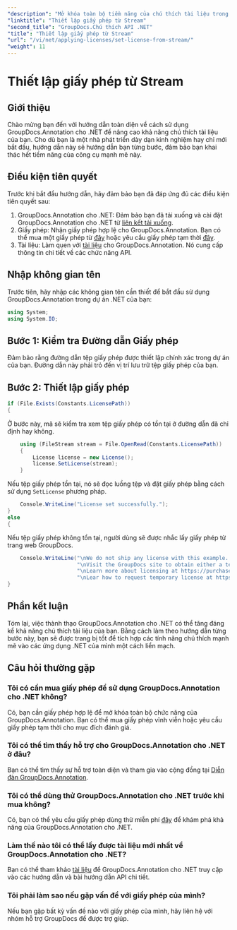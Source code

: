 ```yaml
---
"description": "Mở khóa toàn bộ tiềm năng của chú thích tài liệu trong .NET với GroupDocs.Annotation. Làm theo hướng dẫn từng bước của chúng tôi để tích hợp liền mạch."
"linktitle": "Thiết lập giấy phép từ Stream"
"second_title": "GroupDocs.Chú thích API .NET"
"title": "Thiết lập giấy phép từ Stream"
"url": "/vi/net/applying-licenses/set-license-from-stream/"
"weight": 11
---
```


# Thiết lập giấy phép từ Stream

## Giới thiệu
Chào mừng bạn đến với hướng dẫn toàn diện về cách sử dụng GroupDocs.Annotation cho .NET để nâng cao khả năng chú thích tài liệu của bạn. Cho dù bạn là một nhà phát triển dày dạn kinh nghiệm hay chỉ mới bắt đầu, hướng dẫn này sẽ hướng dẫn bạn từng bước, đảm bảo bạn khai thác hết tiềm năng của công cụ mạnh mẽ này.
## Điều kiện tiên quyết
Trước khi bắt đầu hướng dẫn, hãy đảm bảo bạn đã đáp ứng đủ các điều kiện tiên quyết sau:
1. GroupDocs.Annotation cho .NET: Đảm bảo bạn đã tải xuống và cài đặt GroupDocs.Annotation cho .NET từ [liên kết tải xuống](https://releases.groupdocs.com/annotation/net/).
2. Giấy phép: Nhận giấy phép hợp lệ cho GroupDocs.Annotation. Bạn có thể mua một giấy phép từ [đây](https://purchase.groupdocs.com/buy) hoặc yêu cầu giấy phép tạm thời [đây](https://purchase.groupdocs.com/temporary-license/).
3. Tài liệu: Làm quen với [tài liệu](https://tutorials.groupdocs.com/annotation/net/) cho GroupDocs.Annotation. Nó cung cấp thông tin chi tiết về các chức năng API.

## Nhập không gian tên
Trước tiên, hãy nhập các không gian tên cần thiết để bắt đầu sử dụng GroupDocs.Annotation trong dự án .NET của bạn:
```csharp
using System;
using System.IO;
```

## Bước 1: Kiểm tra Đường dẫn Giấy phép
Đảm bảo rằng đường dẫn tệp giấy phép được thiết lập chính xác trong dự án của bạn. Đường dẫn này phải trỏ đến vị trí lưu trữ tệp giấy phép của bạn.
## Bước 2: Thiết lập giấy phép
```csharp
if (File.Exists(Constants.LicensePath))
{
```
Ở bước này, mã sẽ kiểm tra xem tệp giấy phép có tồn tại ở đường dẫn đã chỉ định hay không.
```csharp
    using (FileStream stream = File.OpenRead(Constants.LicensePath))
    {
        License license = new License();
        license.SetLicense(stream);
    }
```
Nếu tệp giấy phép tồn tại, nó sẽ đọc luồng tệp và đặt giấy phép bằng cách sử dụng `SetLicense` phương pháp.
```csharp
    Console.WriteLine("License set successfully.");
}
else
{
```
Nếu tệp giấy phép không tồn tại, người dùng sẽ được nhắc lấy giấy phép từ trang web GroupDocs.
```csharp
    Console.WriteLine("\nWe do not ship any license with this example. " +
                      "\nVisit the GroupDocs site to obtain either a temporary or permanent license. " +
                      "\nLearn more about licensing at https://purchase.groupdocs.com/faqs/licensing. " +
                      "\nLear how to request temporary license at https://purchase.groupdocs.com/temporary-license.");
}
```

## Phần kết luận
Tóm lại, việc thành thạo GroupDocs.Annotation cho .NET có thể tăng đáng kể khả năng chú thích tài liệu của bạn. Bằng cách làm theo hướng dẫn từng bước này, bạn sẽ được trang bị tốt để tích hợp các tính năng chú thích mạnh mẽ vào các ứng dụng .NET của mình một cách liền mạch.
## Câu hỏi thường gặp
### Tôi có cần mua giấy phép để sử dụng GroupDocs.Annotation cho .NET không?
Có, bạn cần giấy phép hợp lệ để mở khóa toàn bộ chức năng của GroupDocs.Annotation. Bạn có thể mua giấy phép vĩnh viễn hoặc yêu cầu giấy phép tạm thời cho mục đích đánh giá.
### Tôi có thể tìm thấy hỗ trợ cho GroupDocs.Annotation cho .NET ở đâu?
Bạn có thể tìm thấy sự hỗ trợ toàn diện và tham gia vào cộng đồng tại [Diễn đàn GroupDocs.Annotation](https://forum.groupdocs.com/c/annotation/10).
### Tôi có thể dùng thử GroupDocs.Annotation cho .NET trước khi mua không?
Có, bạn có thể yêu cầu giấy phép dùng thử miễn phí [đây](https://releases.groupdocs.com/) để khám phá khả năng của GroupDocs.Annotation cho .NET.
### Làm thế nào tôi có thể lấy được tài liệu mới nhất về GroupDocs.Annotation cho .NET?
Bạn có thể tham khảo [tài liệu](https://tutorials.groupdocs.com/annotation/net/) để GroupDocs.Annotation cho .NET truy cập vào các hướng dẫn và bài hướng dẫn API chi tiết.
### Tôi phải làm sao nếu gặp vấn đề với giấy phép của mình?
Nếu bạn gặp bất kỳ vấn đề nào với giấy phép của mình, hãy liên hệ với nhóm hỗ trợ GroupDocs để được trợ giúp.